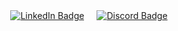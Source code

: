 <div style="display: flex; justify-content: center; gap: 20px;">
  <div id="badge1">
    <a href="https://www.linkedin.com/in/stefan-birsan-b1373a211/">
      <img src="https://img.shields.io/badge/LinkedIn-blue?style=for-the-badge&logo=linkedin&logoColor=white" alt="LinkedIn Badge"/>
    </a>
  </div>
  <div id="badge2">
    <a href="https://discord.gg/DdUjtDsgpV">
      <img src="https://img.shields.io/badge/Discord-5865F2?style=for-the-badge&logo=discord&logoColor=white" alt="Discord Badge"/>
    </a>
  </div>
</div>
